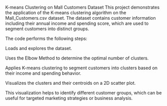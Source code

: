 K-means Clustering on Mall Customers Dataset
This project demonstrates the application of the K-means clustering algorithm on the Mall_Customers.csv dataset. The dataset contains customer information including their annual income and spending score, which are used to segment customers into distinct groups.

The code performs the following steps:

Loads and explores the dataset.

Uses the Elbow Method to determine the optimal number of clusters.

Applies K-means clustering to segment customers into clusters based on their income and spending behavior.

Visualizes the clusters and their centroids on a 2D scatter plot.

This visualization helps to identify different customer groups, which can be useful for targeted marketing strategies or business analysis.